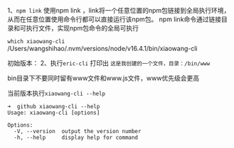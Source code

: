 1、`npm link`
使用npm link ，link将一个任意位置的npm包链接到全局执行环境，从而在任意位置使用命令行都可以直接运行该npm包。 npm link命令通过链接目录和可执行文件，实现npm包命令的全局可执行

`which xiaowang-cli`
/Users/wangshihao/.nvm/versions/node/v16.4.1/bin/xiaowang-cli

初始版本：
2、执行`eric-cli` 打印出 `这是我创建的一个文件，目录：/bin/www`

bin目录下不要同时留有www文件和www.js文件，www优先级会更高


当前版本执行`xiaowang-cli --help`
``` shell
➜  github xiaowang-cli --help 
Usage: xiaowang-cli [options]

Options:
  -V, --version  output the version number
  -h, --help     display help for command
```